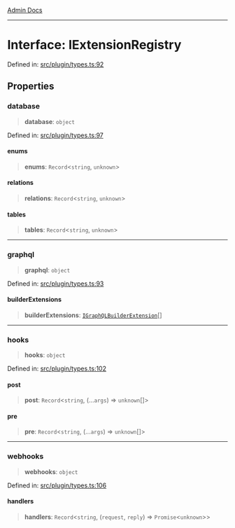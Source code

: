 [Admin Docs](/)

***

# Interface: IExtensionRegistry

Defined in: [src/plugin/types.ts:92](https://github.com/Sourya07/talawa-api/blob/583d62db9438de398bb9012a4a2617e2cb268b08/src/plugin/types.ts#L92)

## Properties

### database

> **database**: `object`

Defined in: [src/plugin/types.ts:97](https://github.com/Sourya07/talawa-api/blob/583d62db9438de398bb9012a4a2617e2cb268b08/src/plugin/types.ts#L97)

#### enums

> **enums**: `Record`\<`string`, `unknown`\>

#### relations

> **relations**: `Record`\<`string`, `unknown`\>

#### tables

> **tables**: `Record`\<`string`, `unknown`\>

***

### graphql

> **graphql**: `object`

Defined in: [src/plugin/types.ts:93](https://github.com/Sourya07/talawa-api/blob/583d62db9438de398bb9012a4a2617e2cb268b08/src/plugin/types.ts#L93)

#### builderExtensions

> **builderExtensions**: [`IGraphQLBuilderExtension`](IGraphQLBuilderExtension.md)[]

***

### hooks

> **hooks**: `object`

Defined in: [src/plugin/types.ts:102](https://github.com/Sourya07/talawa-api/blob/583d62db9438de398bb9012a4a2617e2cb268b08/src/plugin/types.ts#L102)

#### post

> **post**: `Record`\<`string`, (...`args`) => `unknown`[]\>

#### pre

> **pre**: `Record`\<`string`, (...`args`) => `unknown`[]\>

***

### webhooks

> **webhooks**: `object`

Defined in: [src/plugin/types.ts:106](https://github.com/Sourya07/talawa-api/blob/583d62db9438de398bb9012a4a2617e2cb268b08/src/plugin/types.ts#L106)

#### handlers

> **handlers**: `Record`\<`string`, (`request`, `reply`) => `Promise`\<`unknown`\>\>
